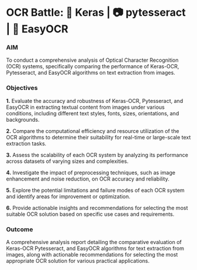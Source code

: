 # OCR Battle: 🤖 Keras | 📷 pytesseract | 🚀 EasyOCR
### AIM
To conduct a comprehensive analysis of Optical Character Recognition (OCR) systems, specifically comparing the performance of Keras-OCR, Pytesseract, and EasyOCR algorithms on text extraction from images.
### Objectives
**1.** Evaluate the accuracy and robustness of Keras-OCR, Pytesseract, and EasyOCR in extracting textual content from images under various conditions, including different text styles, fonts, sizes, orientations, and backgrounds.

**2.** Compare the computational efficiency and resource utilization of the OCR algorithms to determine their suitability for real-time or large-scale text extraction tasks.

**3.** Assess the scalability of each OCR system by analyzing its performance across datasets of varying sizes and complexities.

**4.** Investigate the impact of preprocessing techniques, such as image enhancement and noise reduction, on OCR accuracy and reliability.

**5.** Explore the potential limitations and failure modes of each OCR system and identify areas for improvement or optimization.

**6.** Provide actionable insights and recommendations for selecting the most suitable OCR solution based on specific use cases and requirements.
### Outcome
A comprehensive analysis report detailing the comparative evaluation of Keras-OCR Pytesseract, and EasyOCR algorithms for text extraction from images, along with actionable recommendations for selecting the most appropriate OCR solution for various practical applications.